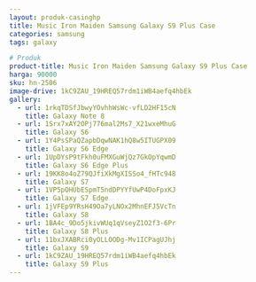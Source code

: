 ```yaml
---
layout: produk-casinghp
title: Music Iron Maiden Samsung Galaxy S9 Plus Case
categories: samsung
tags: galaxy

# Produk
product-title: Music Iron Maiden Samsung Galaxy S9 Plus Case
harga: 90000
sku: hn-2506
image-drive: 1kC9ZAU_19HREQ57rdm1iWB4aefq4hbEk
gallery:
  - url: 1rkqTDSfJbwyYOvhhWsWc-vfLD2HF15cN
    title: Galaxy Note 8
  - url: 1Srx7xAY2OPj776mal2Ms7_X21wxeMhuG
    title: Galaxy S6
  - url: 1Y4PsSPaQZapbDqwNAK1hQ8w5ITUGPX09
    title: Galaxy S6 Edge
  - url: 1UpDYsP9tFkh0uFMXGuWjQz7GkOpYqwmD
    title: Galaxy S6 Edge Plus
  - url: 19KK8o4oZ79QJfiXkMgXISSo4_fHTc948
    title: Galaxy S7
  - url: 1VP5pOHUbESpmT5ndDPYYfUwP4DoFpxKJ
    title: Galaxy S7 Edge
  - url: 1jVFEp9YRsH49Oa7yLNOx2MhnEFJ5VcTn
    title: Galaxy S8
  - url: 1BA4c_9Do5jkivWUq1qVseyZ1O2f3-6Pr
    title: Galaxy S8 Plus
  - url: 11bxJXABRci0yOLLOODg-Mv1ICPagUJhj
    title: Galaxy S9
  - url: 1kC9ZAU_19HREQ57rdm1iWB4aefq4hbEk
    title: Galaxy S9 Plus
---
```

